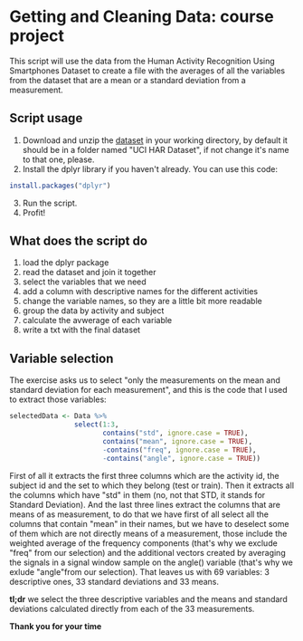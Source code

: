 # Getting and Cleaning Data: course project
This script will use the data from the Human Activity Recognition Using Smartphones Dataset to create a file with the averages of all the variables from the dataset that are a mean or a standard deviation from a measurement.

## Script usage
1. Download and unzip the [dataset](https://d396qusza40orc.cloudfront.net/getdata%2Fprojectfiles%2FUCI%20HAR%20Dataset.zip) in your working directory, by default it should be in a folder named "UCI HAR Dataset", if not change it's name to that one, please.
2. Install the dplyr library if you haven't already. You can use this code:
```R
install.packages("dplyr")
```
3. Run the script.
4. Profit!

## What does the script do
1. load the dplyr package
2. read the dataset and join it together
3. select the variables that we need
4. add a column with descriptive names for the different activities
5. change the variable names, so they are a little bit more readable
6. group the data by activity and subject
7. calculate the avwerage of each variable
8. write a txt with the final dataset

## Variable selection
The exercise asks us to select "only the measurements on the mean and standard deviation for each measurement", and this is the code that I used to extract those variables:
```R
selectedData <- Data %>%
                select(1:3,
                       contains("std", ignore.case = TRUE),
                       contains("mean", ignore.case = TRUE),
                       -contains("freq", ignore.case = TRUE),
                       -contains("angle", ignore.case = TRUE))
```
First of all it extracts the first three columns which are the activity id, the subject id and the set to which they belong (test or train). Then it extracts all the columns which have "std" in them (no, not that STD, it stands for Standard Deviation). And the last three lines extract the columns that are means of as measurement, to do that we have first of all select all the columns that contain "mean" in their names,  but we have to deselect some of them which are not directly means of a measurement, those include the weighted average of the frequency components (that's why we exclude "freq" from our selection) and the additional vectors created by averaging the signals in a signal window sample on the angle() variable (that's why we exlude "angle"from our selection). That leaves us with 69 variables: 3 descriptive ones, 33 standard deviations and 33 means.

**tl;dr** we select the three descriptive variables and the means and standard deviations calculated directly from each of the 33 measurements.

**Thank you for your time**

